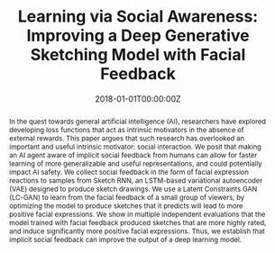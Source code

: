 ---
title: "Learning via Social Awareness: Improving a Deep Generative Sketching Model with Facial Feedback"
authors:
- admin
- J. McCleary
- J. Engel
- D. Ha
- F. Bertsch
- D. Eck
- R. Picard
date: "2018-01-01T00:00:00Z"
doi: ""

author_notes:
- ""
- ""
- ""
- ""
- ""
- ""
- ""

# Schedule page publish date (NOT publication's date).
publishDate: "2018-01-01T00:00:00Z"

# Publication type.
# Legend: 0 = Uncategorized; 1 = Conference paper; 2 = Journal article;
# 3 = Preprint / Working Paper; 4 = Report; 5 = Book; 6 = Book section;
# 7 = Thesis; 8 = Patent
publication_types: ["1"]

# Publication name and optional abbreviated publication name.
publication: In *International Conference on Learning Representations (ICLR) workshop* 
publication_short: In *International Conference on Learning Representations (ICLR) workshop* 

abstract: "In the quest towards general artificial intelligence (AI), researchers have explored developing loss functions that act as intrinsic motivators in the absence of external rewards. This paper argues that such research has overlooked an important and useful intrinsic motivator: social interaction. We posit that making an AI agent aware of implicit social feedback from humans can allow for faster learning of more generalizable and useful representations, and could potentially impact AI safety. We collect social feedback in the form of facial expression reactions to samples from Sketch RNN, an LSTM-based variational autoencoder (VAE) designed to produce sketch drawings. We use a Latent Constraints GAN (LC-GAN) to learn from the facial feedback of a small group of viewers, by optimizing the model to produce sketches that it predicts will lead to more positive facial expressions. We show in multiple independent evaluations that the model trained with facial feedback produced sketches that are more highly rated, and induce significantly more positive facial expressions. Thus, we establish that implicit social feedback can improve the output of a deep learning model."

# Summary. An optional shortened abstract.
summary: We show the outputs of a generative model of sketches to human observers and record their facial expressions. Using only a small number of facial expression samples, we are able to tune the model to produce drawings that are significantly better rated by humans. 

tags:
- Social Learning
- Human-AI Interaction
- Affective Computing
- Generative Models
- Deep Learning
- Machine Learning
featured: false

links:
- name: Quartz article
  url: https://qz.com/1209466/google-is-building-ai-to-make-humans-smile/
url_pdf: https://arxiv.org/pdf/1802.04877.pdf
url_code: ''
url_dataset: ''
url_poster: ''
url_project: ''
url_slides: https://www.slideshare.net/lubaelliott/natasha-jaques-learning-via-social-awareness-creative-ai-meetup
url_source: ''
url_video: ''

# Featured image
# To use, add an image named `featured.jpg/png` to your page's folder. 
image:
  caption: ''
  focal_point: Center
  preview_only: false

# Associated Projects (optional).
#   Associate this publication with one or more of your projects.
#   Simply enter your project's folder or file name without extension.
#   E.g. `internal-project` references `content/project/internal-project/index.md`.
#   Otherwise, set `projects: []`.
projects: []

# Slides (optional).
#   Associate this publication with Markdown slides.
#   Simply enter your slide deck's filename without extension.
#   E.g. `slides: "example"` references `content/slides/example/index.md`.
#   Otherwise, set `slides: ""`.
slides: ""
---
